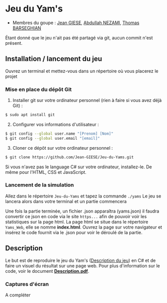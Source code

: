 # Jeu du Yam's

- Membres du goupe : [Jean GIESE](https://git.unistra.fr/jgiese), [Abdullah NEZAMI](https://git.unistra.fr/nezami), [Thomas BARSEGHIAN](https://git.unistra.fr/tbarseghian)

Étant donné que le jeu n'ait pas été partagé via git, aucun commit n'est présent.

## Installation / lancement du jeu

Ouvrez un terminal et mettez-vous dans un répertoire où vous placerez le projet

### Mise en place du dépôt Git

1. Installer git sur votre ordinateur personnel (rien à faire si vous avez déjà Git) :
```sh
$ sudo apt install git
```

2. Configurer vos informations d'utilisateur :
```sh
$ git config --global user.name "[Prenom] [Nom]"
$ git config --global user.email "[email]"
```

3. Cloner ce dépôt sur votre ordinateur personnel :
```sh
$ git clone https://github.com/Jean-GIESE/Jeu-du-Yams.git
```
Si vous n'avez pas le language C# sur votre ordinateur, installez-le.
De même pour l'HTML, CSS et JavaScript.

### Lancement de la simulation

Allez dans le répertoire `Jeu-du-Yams` et tapez la commande `./yams`
Le jeu se lancera alors dans votre terminal et un partie commencera

Une fois la partie terminée, un fichier .json apparaîtra (yams.json) il faudra convertir ce json en code via le site `https...` afin de pouvoir voir les statistiques sur la page html.
La page html se situe dans le répertoire `Yams_Web`, elle se nomme **index.html**. Ouvrez la page sur votre navigateur et insérez le code fournit via le .json pour voir le déroulé de la partie.

## Description
Le but est de reproduire le jeu du Yam's ([Description du jeu](https://www.agoralude.com/blog/-la-regle-du-yams-ou-du-jeu-du-yahtzee-n43)) en C# et de faire un visuel du résultat sur une page web.
Pour plus d'information sur le code, voir le document **[Description.pdf](https://github.com/Jean-GIESE/Jeu-du-Yams/blob/master/Description.pdf)**.

### Captures d'écran

A compléter
